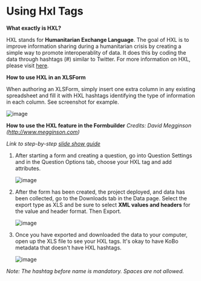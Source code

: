 # Using Hxl Tags

**What exactly is HXL?**

HXL stands for **Humanitarian Exchange Language**. The goal of HXL is to improve information sharing during a humanitarian crisis by creating a simple way to promote interoperablity of data. It does this by coding the data through hashtags (#) similar to Twitter. For more information on HXL, please visit [here](http://hxlstandard.org).

**How to use HXL in an XLSForm**

When authoring an XLSForm, simply insert one extra column in any existing spreadsheet and fill it with HXL hashtags identifying the type of information in each column. See screenshot for example.

![image](/images/hxl/xls.png)

**How to use the HXL feature in the Formbuilder**
_Credits:  David Megginson (http://www.megginson.com)_

_Link to step-by-step [slide show guide](https://docs.google.com/presentation/d/123bHSkNh4T30CNq0i37IxOLfrqSC-3V_Khtkf6bIdg0/edit#slide=id.p)_ 

1. After starting a form and creating a question, go into Question Settings and in the Question Options tab, choose your HXL tag and add attributes. 

    ![image](/images/hxl/hxl.jpg)
    
2. After the form has been created, the project deployed, and data has been collected, go to the Downloads tab in the Data page. Select the export type as XLS and be sure to select **XML values and headers** for the value and header format. Then Export. 

    ![image](/images/hxl/xml_values.jpg)
    
3. Once you have exported and downloaded the data to your computer, open up the XLS file to see your HXL tags. It's okay to have KoBo metadata that doesn't have HXL hashtags. 

    ![image](/images/hxl/xls_affected.jpg)
    
_Note: The hashtag before name is mandatory. Spaces are not allowed._
